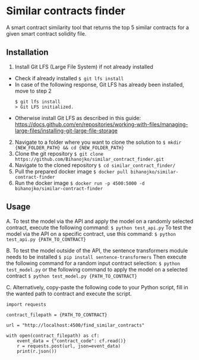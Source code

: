 # Similar contracts finder

A smart contract similarity tool that returns the top 5 similar contracts for a given smart contract solidity file.

## Installation

1. Install Git LFS (Large File System) if not already installed
 - Check if already installed
    ```$ git lfs install```
 - In case of the following response, Git LFS has already been installed, move to step 2
    ```
    $ git lfs install
    > Git LFS initialized.
    ```
- Otherwise install Git LFS as described in this guide: https://docs.github.com/en/repositories/working-with-files/managing-large-files/installing-git-large-file-storage
2. Navigate to a folder where you want to clone the solution to
    ```$ mkdir {NEW_FOLDER_PATH} && cd {NEW_FOLDER_PATH}```
3. Clone the git repository
    ```$ git clone https://github.com/Bihanojko/similar_contract_finder.git```
4. Navigate to the cloned repository
    ```$ cd similar_contract_finder/```
5. Pull the prepared docker image
    ```$ docker pull bihanojko/similar-contract-finder```
6. Run the docker image
    ```$ docker run -p 4500:5000 -d bihanojko/similar-contract-finder```

## Usage

A. To test the model via the API and apply the model on a randomly selected contract, execute the following command:
    ```$ python test_api.py```
To test the model via the API on a specific contract, use this command:
    ```$ python test_api.py {PATH_TO_CONTRACT}```

B. To test the model outside of the API, the sentence transformers module needs to be installed
    ```$ pip install sentence-transformers```
Then execute the following command for a random input contract selection:
    ```$ python test_model.py```
or the following command to apply the model on a selected contract
    ```$ python test_model.py {PATH_TO_CONTRACT}```

C. Alternatively, copy-paste the following code to your Python script, fill in the wanted path to contract and execute the script.

```
import requests

contract_filepath = {PATH_TO_CONTRACT}
 
url = "http://localhost:4500/find_similar_contracts"

with open(contract_filepath) as cf:
    event_data = {"contract_code": cf.read()}
    r = requests.post(url, json=event_data)
    print(r.json())
```
